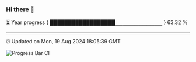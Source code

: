 ### Hi there 👋

⏳ Year progress { ██████████████████▁▁▁▁▁▁▁▁▁▁▁▁ } 63.32 %

---

⏰ Updated on Mon, 19 Aug 2024 18:05:39 GMT

![Progress Bar CI](https://github.com/liununu/liununu/workflows/Progress%20Bar%20CI/badge.svg)

